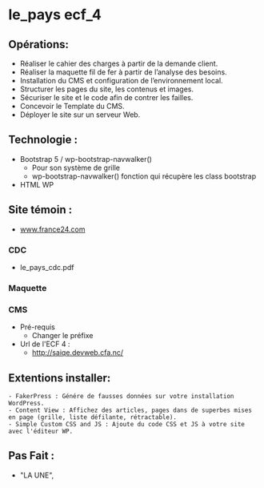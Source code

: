 # le_pays ecf_4
 ## Opérations:
- Réaliser le cahier des charges à partir de la demande client.
- Réaliser la maquette fil de fer à partir de l’analyse des besoins.
- Installation du CMS et configuration de l’environnement local.
- Structurer les pages du site, les contenus et images.
- Sécuriser le site et le code afin de contrer les failles.
- Concevoir le Template du CMS.
- Déployer le site sur un serveur Web.
## Technologie : 
- Bootstrap 5 / wp-bootstrap-navwalker()
  - Pour son système de grille
  - wp-bootstrap-navwalker() fonction qui récupère les class bootstrap
- HTML WP
## Site témoin :
  - www.france24.com
### CDC
- le_pays_cdc.pdf
### Maquette

### CMS
- Pré-requis
  - Changer le préfixe
- Url de l'ECF 4 :
  - http://saiqe.devweb.cfa.nc/
## Extentions installer:
    - FakerPress : Génére de fausses données sur votre installation WordPress.
    - Content View : Affichez des articles, pages dans de superbes mises en page (grille, liste défilante, rétractable).
    - Simple Custom CSS and JS : Ajoute du code CSS et JS à votre site avec l'éditeur WP.
## Pas Fait :
  - "LA UNE",

